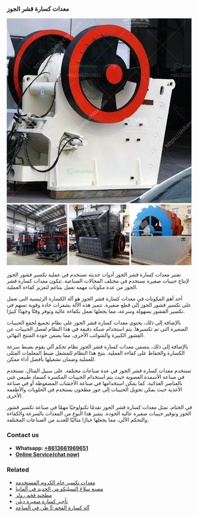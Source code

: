 <h3>معدات كسارة قشر الجوز</h3><img src='1701854270.jpg' alt=''><p>تعتبر معدات كسارة قشر الجوز أدوات حديثة تستخدم في عملية تكسير قشور الجوز لإنتاج حبيبات صغيرة تستخدم في مختلف المجالات الصناعية. تتكون معدات كسارة قشر الجوز من عدة مكونات مهمة تعمل بتناغم لتعزيز كفاءة العملية.</p><p>أحد أهم المكونات في معدات كسارة قشر الجوز هو آلة الكسارة الرئيسية التي تعمل على تكسير قشور الجوز إلى قطع صغيرة. تتميز هذه الآلة بشفرات حادة وقوية تسهم في تكسير القشور بسهولة وسرعة، مما يجعلها تعمل بكفاءة عالية وتوفر وقتًا وجهدًا كبيرًا.</p><p>بالإضافة إلى ذلك، يحتوي معدات كسارة قشر الجوز على نظام تجميع لجمع الحبيبات الصغيرة التي تم تكسيرها. يتم استخدام شبكة دقيقة في هذا النظام لفصل الحبيبات عن القشور الكبيرة والشوائب الأخرى، مما يضمن جودة المنتج النهائي.</p><p>بالإضافة إلى ذلك، يتضمن معدات كسارة قشر الجوز نظام تحكم آلي يقوم بضبط سرعة الكسارة والحفاظ على كفاءة العملية. يتيح هذا النظام للمشغل ضبط المعلمات المثلى للعملية وضمان تشغيلها بأفضل أداء ممكن.</p><p>تستخدم معدات كسارة قشر الجوز في عدة صناعات مختلفة. على سبيل المثال، تستخدم في صناعة الأسمدة العضوية حيث يتم استخدام الحبيبات المكسرة كسماد طبيعي غني بالعناصر الغذائية. كما يمكن استخدامها في صناعة الأخشاب المضغوطة أو في صناعة الأغذية حيث يمكن تحويل الحبيبات إلى جوز مطحون يستخدم في الحلويات والأطعمة الأخرى.</p><p>في الختام، تمثل معدات كسارة قشر الجوز تقدمًا تكنولوجيًا مهمًا في صناعة تكسير قشور الجوز وتوفير حبيبات صغيرة عالية الجودة. يتميز هذا النوع من المعدات بالسرعة والكفاءة والتحكم الآلي، مما يجعلها خيارًا مثاليًا للعديد من الصناعات المختلفة.</p><h3>Contact us</h3><ul><li><strong>Whatsapp:&nbsp;<a href="https://wa.me/8613661969651">+8613661969651</a></strong></li><li><a href="https://swt.shibang-china.com/?git&amp;zhl&amp;معدات كسارة قشر الجوز"><strong>Online Service(chat now)</strong></a></li></ul><h3>Related</h3><ul><li><a href='معدات تكسير خام الكروم المستخدمة.md'>معدات تكسير خام الكروم المستخدمة</a></li><li><a href='مصنع سلاغ السيليكو من الحديد في ألمانيا.md'>مصنع سلاغ السيليكو من الحديد في ألمانيا</a></li><li><a href='مطحنة فحم رولر.md'>مطحنة فحم رولر</a></li><li><a href='تأجير كسارة صغيرة دبلن.md'>تأجير كسارة صغيرة دبلن</a></li><li><a href='آلة كسارة الفحم 5 طن في الساعة.md'>آلة كسارة الفحم 5 طن في الساعة</a></li></ul>